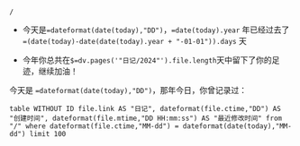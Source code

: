 ``` ActivityHistory
/
```


- 今天是`=dateformat(date(today),"DD")`，`=date(today).year` 年已经过去了 `=(date(today)-date(date(today).year + "-01-01")).days` 天

- 今年你总共在`$=dv.pages('"日记/2024"').file.length`天中留下了你的足迹，继续加油！


今天是 `=dateformat(date(today),"DD")`，那年今日，你曾记录过：
```dataview
table WITHOUT ID file.link AS "日记", dateformat(file.ctime,"DD") AS "创建时间", dateformat(file.mtime,"DD HH:mm:ss") AS "最近修改时间" from "/" where dateformat(file.ctime,"MM-dd") = dateformat(date(today),"MM-dd") limit 100
```